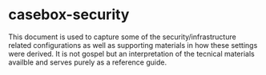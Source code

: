 # casebox-security

This document is used to capture some of the security/infrastructure related configurations as well as supporting materials in how these settings were derived. It is not gospel but an interpretation of the tecnical materials availble and serves purely as a reference guide.



